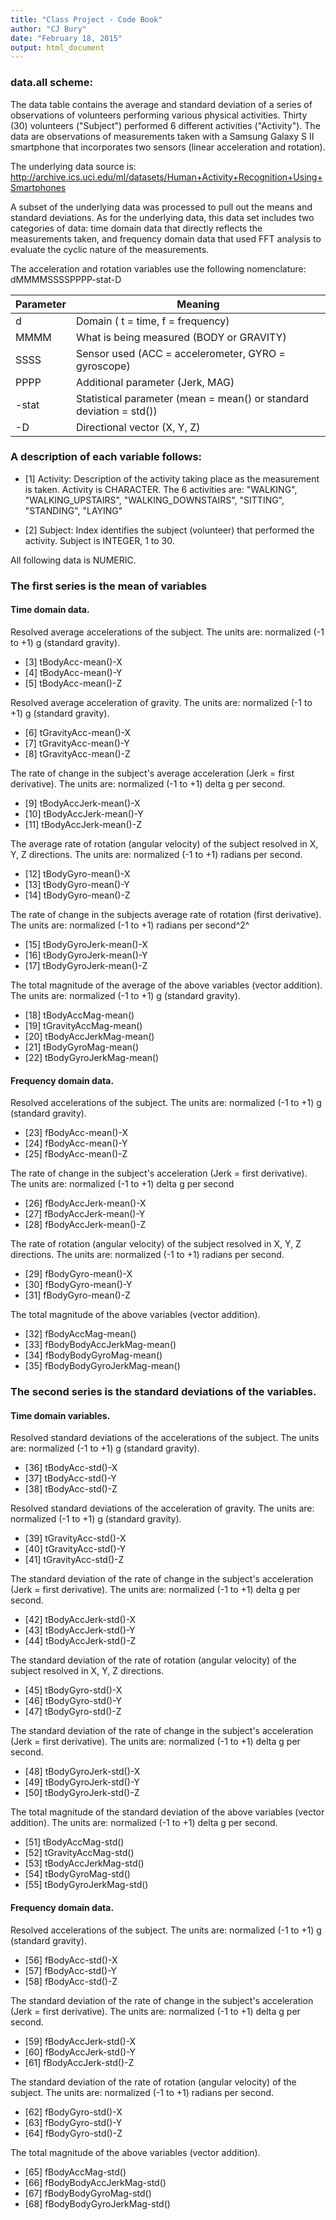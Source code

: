 ```yaml
---
title: "Class Project - Code Book"
author: "CJ Bury"
date: "February 18, 2015"
output: html_document
---
```

       
### data.all scheme:  
The data table contains the average and standard deviation of a series of observations of volunteers performing various physical activities.  Thirty (30) volunteers ("Subject") performed 6 different activities ("Activity").  The data are observations of measurements taken with a Samsung Galaxy S II smartphone that incorporates two sensors (linear acceleration and rotation).  

The underlying data source is:
http://archive.ics.uci.edu/ml/datasets/Human+Activity+Recognition+Using+Smartphones

A subset of the underlying data was processed to pull out the means and standard deviations.  As for the underlying data, this data set includes two categories of data:  time domain data that directly reflects the measurements taken, and frequency domain data that used FFT analysis to evaluate the cyclic nature of the measurements.

The acceleration and rotation variables use the following nomenclature: dMMMMSSSSPPPP-stat-D  

Parameter | Meaning
--------- | -------------------------------------------
d         | Domain ( t = time, f = frequency)
MMMM      | What is being measured (BODY or GRAVITY)
SSSS      | Sensor used (ACC = accelerometer, GYRO = gyroscope)
PPPP      | Additional parameter (Jerk, MAG)
-stat     | Statistical parameter (mean = mean() or standard deviation = std())
-D        | Directional vector (X, Y, Z)

### A description of each variable follows:

* [1] Activity: Description of the activity taking place as the measurement is taken.  Activity is CHARACTER.  The 6 activities are: "WALKING", "WALKING_UPSTAIRS", "WALKING_DOWNSTAIRS", "SITTING", "STANDING", "LAYING"

* [2] Subject: Index identifies the subject (volunteer) that performed the activity.  Subject is INTEGER, 1 to 30.

All following data is NUMERIC.

### The first series is the mean of variables

#### Time domain data.

Resolved average accelerations of the subject.  The units are: normalized (-1 to +1) g (standard gravity).

* [3] tBodyAcc-mean()-X
* [4] tBodyAcc-mean()-Y
* [5] tBodyAcc-mean()-Z

Resolved average acceleration of gravity.  The units are: normalized (-1 to +1) g (standard gravity).

* [6] tGravityAcc-mean()-X 
* [7] tGravityAcc-mean()-Y 
* [8] tGravityAcc-mean()-Z 

The rate of change in the subject's average acceleration (Jerk = first 
derivative).  The units are: normalized (-1 to +1) delta g per second.  

* [9] tBodyAccJerk-mean()-X  
* [10] tBodyAccJerk-mean()-Y   
* [11] tBodyAccJerk-mean()-Z  



The average rate of rotation (angular velocity) of the subject resolved 
in X, Y, Z directions.  The units are: normalized (-1 to +1) radians per second.

* [12] tBodyGyro-mean()-X  
* [13] tBodyGyro-mean()-Y  
* [14] tBodyGyro-mean()-Z  

The rate of change in the subjects average rate of rotation (first derivative).  The units are: normalized (-1 to +1) radians per second^2^   

* [15] tBodyGyroJerk-mean()-X
* [16] tBodyGyroJerk-mean()-Y
* [17] tBodyGyroJerk-mean()-Z

The total magnitude of the average of the above variables (vector addition).  The units are: normalized (-1 to +1) g (standard gravity).

* [18] tBodyAccMag-mean()
* [19] tGravityAccMag-mean()
* [20] tBodyAccJerkMag-mean()
* [21] tBodyGyroMag-mean()
* [22] tBodyGyroJerkMag-mean() 

#### Frequency domain data.  



Resolved accelerations of the subject.  The units are: normalized (-1 to +1) g (standard gravity).  

* [23] fBodyAcc-mean()-X             
* [24] fBodyAcc-mean()-Y           
* [25] fBodyAcc-mean()-Z            

The rate of change in the subject's acceleration (Jerk = first derivative).  The units are: normalized (-1 to +1) delta g per second  

* [26] fBodyAccJerk-mean()-X         
* [27] fBodyAccJerk-mean()-Y       
* [28] fBodyAccJerk-mean()-Z        

The rate of rotation (angular velocity) of the subject resolved in X, Y, Z directions.  The units are: normalized (-1 to +1) radians per second.  

* [29] fBodyGyro-mean()-X            
* [30] fBodyGyro-mean()-Y          
* [31] fBodyGyro-mean()-Z           

The total magnitude of the above variables (vector addition).  

* [32] fBodyAccMag-mean()            
* [33] fBodyBodyAccJerkMag-mean()  
* [34] fBodyBodyGyroMag-mean()       
* [35] fBodyBodyGyroJerkMag-mean() 


### The second series is the standard deviations of the variables.

#### Time domain variables.

Resolved standard deviations of the accelerations of the subject.  The units are: normalized (-1 to +1) g (standard gravity).  

* [36] tBodyAcc-std()-X            
* [37] tBodyAcc-std()-Y              
* [38] tBodyAcc-std()-Z  

Resolved standard deviations of the acceleration of gravity.  The units are: normalized (-1 to +1) g (standard gravity).  

* [39] tGravityAcc-std()-X         
* [40] tGravityAcc-std()-Y           
* [41] tGravityAcc-std()-Z          

The standard deviation of the rate of change in the subject's acceleration 
(Jerk = first derivative).  The units are: normalized (-1 to +1) delta g per second.  

* [42] tBodyAccJerk-std()-X        
* [43] tBodyAccJerk-std()-Y          
* [44] tBodyAccJerk-std()-Z         

The standard deviation of the rate of rotation (angular velocity) of the 
subject resolved in X, Y, Z directions.  

* [45] tBodyGyro-std()-X           
* [46] tBodyGyro-std()-Y             
* [47] tBodyGyro-std()-Z            



The standard deviation of the rate of change in the subject's acceleration (Jerk = first derivative).  The units are: normalized (-1 to +1) delta g per second.  

* [48] tBodyGyroJerk-std()-X       
* [49] tBodyGyroJerk-std()-Y         
* [50] tBodyGyroJerk-std()-Z        

The total magnitude of the standard deviation of the above variables (vector addition).  The units are: normalized (-1 to +1) delta g per second.  

* [51] tBodyAccMag-std()           
* [52] tGravityAccMag-std()          
* [53] tBodyAccJerkMag-std()         
* [54] tBodyGyroMag-std()          
* [55] tBodyGyroJerkMag-std() 

#### Frequency domain data.

Resolved accelerations of the subject.  The units are: normalized (-1 to +1) g (standard gravity).  

* [56] fBodyAcc-std()-X              
* [57] fBodyAcc-std()-Y            
* [58] fBodyAcc-std()-Z             

The standard deviation of the rate of change in the subject's acceleration 
(Jerk = first derivative).  The units are: normalized (-1 to +1) delta g per second.

* [59] fBodyAccJerk-std()-X          
* [60] fBodyAccJerk-std()-Y        
* [61] fBodyAccJerk-std()-Z         

The standard deviation of the rate of rotation (angular velocity) of the subject.  The units are: normalized (-1 to +1) radians per second.  

* [62] fBodyGyro-std()-X             
* [63] fBodyGyro-std()-Y           
* [64] fBodyGyro-std()-Z           

The total magnitude of the above variables (vector addition).  

* [65] fBodyAccMag-std()             
* [66] fBodyBodyAccJerkMag-std()   
* [67] fBodyBodyGyroMag-std()        
* [68] fBodyBodyGyroJerkMag-std() 


